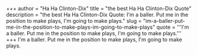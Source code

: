 +++
author = "Ha Ha Clinton-Dix"
title = "the best Ha Ha Clinton-Dix Quote"
description = "the best Ha Ha Clinton-Dix Quote: I'm a baller. Put me in the position to make plays, I'm going to make plays."
slug = "im-a-baller-put-me-in-the-position-to-make-plays-im-going-to-make-plays"
quote = '''I'm a baller. Put me in the position to make plays, I'm going to make plays.'''
+++
I'm a baller. Put me in the position to make plays, I'm going to make plays.

